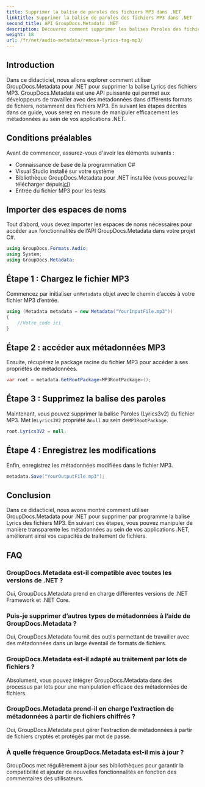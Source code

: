 ```yaml
---
title: Supprimer la balise de paroles des fichiers MP3 dans .NET
linktitle: Supprimer la balise de paroles des fichiers MP3 dans .NET
second_title: API GroupDocs.Metadata .NET
description: Découvrez comment supprimer les balises Paroles des fichiers MP3 à l’aide de GroupDocs.Metadata pour .NET. Suivez notre guide étape par étape pour une manipulation efficace des métadonnées.
weight: 18
url: /fr/net/audio-metadata/remove-lyrics-tag-mp3/
---
```

## Introduction
Dans ce didacticiel, nous allons explorer comment utiliser GroupDocs.Metadata pour .NET pour supprimer la balise Lyrics des fichiers MP3. GroupDocs.Metadata est une API puissante qui permet aux développeurs de travailler avec des métadonnées dans différents formats de fichiers, notamment des fichiers MP3. En suivant les étapes décrites dans ce guide, vous serez en mesure de manipuler efficacement les métadonnées au sein de vos applications .NET.
## Conditions préalables
Avant de commencer, assurez-vous d'avoir les éléments suivants :
- Connaissance de base de la programmation C#
- Visual Studio installé sur votre système
-  Bibliothèque GroupDocs.Metadata pour .NET installée (vous pouvez la télécharger depuis[ici](https://releases.groupdocs.com/metadata/net/))
- Entrée du fichier MP3 pour les tests

## Importer des espaces de noms
Tout d’abord, vous devez importer les espaces de noms nécessaires pour accéder aux fonctionnalités de l’API GroupDocs.Metadata dans votre projet C#.
```csharp
using GroupDocs.Formats.Audio;
using System;
using GroupDocs.Metadata;
```
## Étape 1 : Chargez le fichier MP3
 Commencez par initialiser un`Metadata` objet avec le chemin d’accès à votre fichier MP3 d’entrée.
```csharp
using (Metadata metadata = new Metadata("YourInputFile.mp3"))
{
    //Votre code ici
}
```
## Étape 2 : accéder aux métadonnées MP3
Ensuite, récupérez le package racine du fichier MP3 pour accéder à ses propriétés de métadonnées.
```csharp
var root = metadata.GetRootPackage<MP3RootPackage>();
```
## Étape 3 : Supprimez la balise des paroles
 Maintenant, vous pouvez supprimer la balise Paroles (Lyrics3v2) du fichier MP3. Met le`Lyrics3V2` propriété à`null` au sein de`MP3RootPackage`.
```csharp
root.Lyrics3V2 = null;
```
## Étape 4 : Enregistrez les modifications
Enfin, enregistrez les métadonnées modifiées dans le fichier MP3.
```csharp
metadata.Save("YourOutputFile.mp3");
```

## Conclusion
Dans ce didacticiel, nous avons montré comment utiliser GroupDocs.Metadata pour .NET pour supprimer par programme la balise Lyrics des fichiers MP3. En suivant ces étapes, vous pouvez manipuler de manière transparente les métadonnées au sein de vos applications .NET, améliorant ainsi vos capacités de traitement de fichiers.

## FAQ
### GroupDocs.Metadata est-il compatible avec toutes les versions de .NET ?
Oui, GroupDocs.Metadata prend en charge différentes versions de .NET Framework et .NET Core.
### Puis-je supprimer d’autres types de métadonnées à l’aide de GroupDocs.Metadata ?
Oui, GroupDocs.Metadata fournit des outils permettant de travailler avec des métadonnées dans un large éventail de formats de fichiers.
### GroupDocs.Metadata est-il adapté au traitement par lots de fichiers ?
Absolument, vous pouvez intégrer GroupDocs.Metadata dans des processus par lots pour une manipulation efficace des métadonnées de fichiers.
### GroupDocs.Metadata prend-il en charge l’extraction de métadonnées à partir de fichiers chiffrés ?
Oui, GroupDocs.Metadata peut gérer l'extraction de métadonnées à partir de fichiers cryptés et protégés par mot de passe.
### À quelle fréquence GroupDocs.Metadata est-il mis à jour ?
GroupDocs met régulièrement à jour ses bibliothèques pour garantir la compatibilité et ajouter de nouvelles fonctionnalités en fonction des commentaires des utilisateurs.